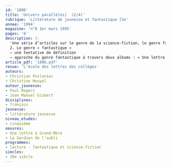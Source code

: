 ```yaml
---
id: '1806'
title: 'Univers parallèles]  (2/4)'
rubrique: 'Littérature de jeunesse et fantastique [5e'
annee: '1994'
magazine: 'n°8 1er mars 1995'
pages: '6'
description: |-
  'Une série d’articles sur le genre de la science-fiction, le genre fantastique, historique et le ton naïf…
  2. Le genre « fantastique »
  – une tentative de définition
  – approche du genre fantastique à travers deux albums : « Une lettre à Grand-Mère », de Paul Rogers, et « Le Gardien de l’oubli », de Joan Manuel Gisbert'
article_pdf: '1806.pdf'
revue: 'L’école des lettres des collèges'
auteurs:
- Christian Poslaniec
- Christine Houyel
auteur_jeunesse:
- Paul Rogers
- Joan Manuel Gisbert
disciplines:
- français
jeunesse:
- littérature jeunesse
niveau_etudes:
- cinquième
oeuvres:
- Une lettre à Grand-Mère
- Le Gardien de l’oubli
programmes:
- lecture - fantastique et science-fiction
siecles:
- 20e siècle
---
```

